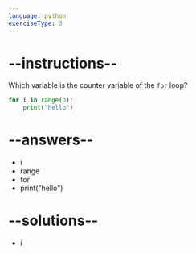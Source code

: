 ```yaml
---
language: python
exerciseType: 3
---
```


# --instructions--

Which variable is the counter variable of the `for` loop?
```python
for i in range(3):
    print("hello")
```

# --answers--

- i
- range
- for
- print("hello")

# --solutions--

- i
